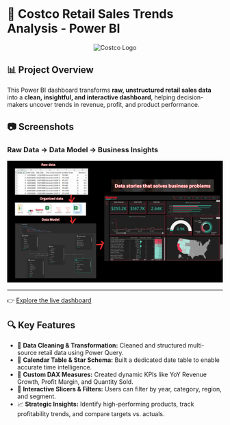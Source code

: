 # 🛒 Costco Retail Sales Trends Analysis - Power BI

<p align="center">
  <img src="https://github.com/realeader/Costco_Retail_Reports/blob/main/Costco_Logo.png" alt="Costco Logo" width="360"/>
</p>  

## 📊 Project Overview  
This Power BI dashboard transforms **raw, unstructured retail sales data** into a **clean, insightful, and interactive dashboard**, helping decision-makers uncover trends in revenue, profit, and product performance.

## 📷 Screenshots  
### Raw Data → Data Model → Business Insights  
![](https://github.com/najirh/Costco_Retail_Reports/blob/main/etl.png)  

---
👉 [Explore the live dashboard](https://app.powerbi.com/view?r=eyJrIjoiMzBmODUwMmUtMDMzMC00OTUzLWE2MWMtYmUwZTJiODM3ZjJlIiwidCI6ImY3NDM5NmYzLTgwMTUtNGI3NC1iNDY4LWNkYTA0NTEzZDg0YyJ9)

## 🔍 Key Features  
- 📂 **Data Cleaning & Transformation:** Cleaned and structured multi-source retail data using Power Query.  
- 📅 **Calendar Table & Star Schema:** Built a dedicated date table to enable accurate time intelligence.  
- 🧠 **Custom DAX Measures:** Created dynamic KPIs like YoY Revenue Growth, Profit Margin, and Quantity Sold.  
- 🧭 **Interactive Slicers & Filters:** Users can filter by year, category, region, and segment.  
- 📈 **Strategic Insights:** Identify high-performing products, track profitability trends, and compare targets vs. actuals.
